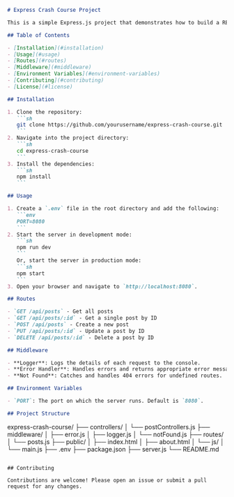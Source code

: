 ````markdown
# Express Crash Course Project

This is a simple Express.js project that demonstrates how to build a RESTful API for managing posts. It includes routes for creating, reading, updating, and deleting posts, as well as middleware for logging requests, handling errors, and serving static files.

## Table of Contents

- [Installation](#installation)
- [Usage](#usage)
- [Routes](#routes)
- [Middleware](#middleware)
- [Environment Variables](#environment-variables)
- [Contributing](#contributing)
- [License](#license)

## Installation

1. Clone the repository:
   ```sh
   git clone https://github.com/yourusername/express-crash-course.git
   ```
2. Navigate into the project directory:
   ```sh
   cd express-crash-course
   ```
3. Install the dependencies:
   ```sh
   npm install
   ```

## Usage

1. Create a `.env` file in the root directory and add the following:
   ```env
   PORT=8080
   ```
2. Start the server in development mode:
   ```sh
   npm run dev
   ```
   Or, start the server in production mode:
   ```sh
   npm start
   ```
3. Open your browser and navigate to `http://localhost:8080`.

## Routes

- `GET /api/posts` - Get all posts
- `GET /api/posts/:id` - Get a single post by ID
- `POST /api/posts` - Create a new post
- `PUT /api/posts/:id` - Update a post by ID
- `DELETE /api/posts/:id` - Delete a post by ID

## Middleware

- **Logger**: Logs the details of each request to the console.
- **Error Handler**: Handles errors and returns appropriate error messages.
- **Not Found**: Catches and handles 404 errors for undefined routes.

## Environment Variables

- `PORT`: The port on which the server runs. Default is `8080`.

## Project Structure
````

express-crash-course/
├── controllers/
│ └── postControllers.js
├── middleware/
│ ├── error.js
│ ├── logger.js
│ └── notFound.js
├── routes/
│ └── posts.js
├── public/
│ ├── index.html
│ ├── about.html
│ └── js/
│ └── main.js
├── .env
├── package.json
├── server.js
└── README.md

```

## Contributing

Contributions are welcome! Please open an issue or submit a pull request for any changes.
```
